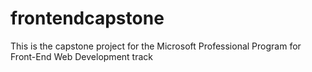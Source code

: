 # frontendcapstone
This is the capstone project for the Microsoft Professional Program for Front-End Web Development track
